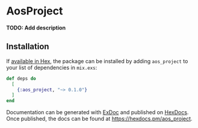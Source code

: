 # AosProject

**TODO: Add description**

## Installation

If [available in Hex](https://hex.pm/docs/publish), the package can be installed
by adding `aos_project` to your list of dependencies in `mix.exs`:

```elixir
def deps do
  [
    {:aos_project, "~> 0.1.0"}
  ]
end
```

Documentation can be generated with [ExDoc](https://github.com/elixir-lang/ex_doc)
and published on [HexDocs](https://hexdocs.pm). Once published, the docs can
be found at <https://hexdocs.pm/aos_project>.

